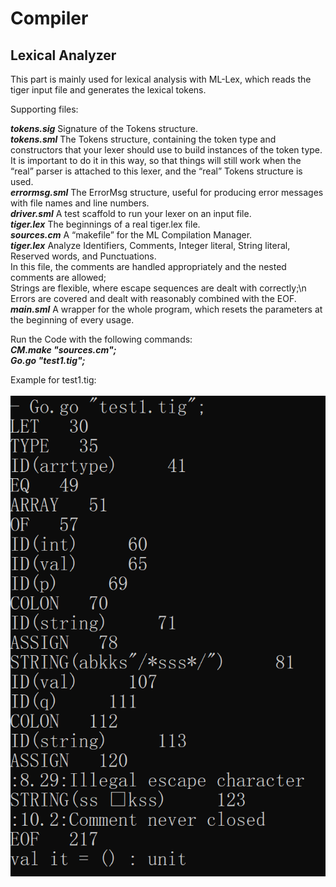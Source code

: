 # Compiler

## Lexical Analyzer

This part is mainly used for lexical analysis with ML-Lex, which reads the tiger input file and generates the lexical tokens.

Supporting files:

***tokens.sig*** Signature of the Tokens structure.<br />
***tokens.sml*** The Tokens structure, containing the token type and constructors that your lexer should use to build instances of the token type. It is important to do it in this way, so that things will still work when the “real” parser is attached to this lexer, and the “real” Tokens structure is used.<br />
***errormsg.sml*** The ErrorMsg structure, useful for producing error messages with file names and line numbers.<br />
***driver.sml*** A test scaffold to run your lexer on an input file. <br />
***tiger.lex*** The beginnings of a real tiger.lex file. <br />
***sources.cm*** A “makefile” for the ML Compilation Manager.<br />
***tiger.lex*** Analyze Identifiers, Comments, Integer literal, String literal, Reserved words, and Punctuations.<br /> In this file, the comments are handled appropriately and the nested comments are allowed;<br />Strings are flexible, where escape sequences are dealt with correctly;\n Errors are covered and dealt with reasonably combined with the EOF.<br />
***main.sml*** A wrapper for the whole program, which resets the parameters at the beginning of every usage.<br />

Run the Code with the following commands:<br />
***CM.make "sources.cm";*** <br />
***Go.go "test1.tig";*** <br />

Example for test1.tig:<br /><br />
![alt text](https://github.com/HanxinHua/Compiler/blob/lexing/test.png)
